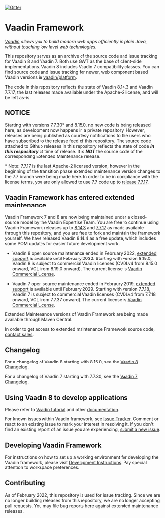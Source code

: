 [![Gitter](https://badges.gitter.im/Join%20Chat.svg)](https://gitter.im/vaadin/framework-8?utm_source=badge&utm_medium=badge&utm_campaign=pr-badge)

# Vaadin Framework

*[Vaadin](https://vaadin.com) allows you to build modern web apps efficiently in plain Java, without touching low level web technologies.*

This repository serves as an archive of the source code and issue tracking for Vaadin 8 and Vaadin 7. Both use GWT as the base of client-side implementations. Vaadin 8 includes Vaadin 7 compatibility classes. You can find source code and issue tracking for newer, web component based Vaadin versions in [vaadin/platform](https://github.com/vaadin/platform).

The code in this repository reflects the state of Vaadin 8.14.3 and Vaadin 7.7.17, the last releases made available under the Apache-2 license, and will be left as-is.

## NOTICE

Starting with versions 7.7.30\* and 8.15.0, no new code is being released here, as development now happens in a private repository. However, releases are being published as courtesy notifications to the users who have subscribed to the release feed of this repository. The source code attached to Github releases in this repository reflects the state of code ***in this respository*** at time of release. It is ***NOT*** the source code of the corresponding Extended Maintenance release.

\* Note: 7.7.17 is the last Apache-2 licensed version, however in the beginning of the transition phase extended maintenance version changes to the 7.7 branch were being made here. In order to be in compliance with the license terms, you are only allowed to use 7.7 code up to [release 7.7.17](https://github.com/vaadin/framework/releases/tag/7.7.17).

## Vaadin Framework has entered extended maintenance

Vaadin Framework 7 and 8 are now being maintained under a closed-source model by the Vaadin Expertise Team. You are free to continue using Vaadin Framework releases up to [8.14.3](https://github.com/vaadin/framework/releases/tag/8.14.3) and [7.7.17](https://github.com/vaadin/framework/releases/tag/7.7.17) as made available through this repository, and you are free to fork and maintain the framework yourself.
We have released Vaadin 8.14.4 as a free update, which includes some POM updates for easier future development work.

* Vaadin 8 open source maintenance ended in February 2022, [extended support](https://vaadin.com/vaadin-8-extended-maintenance) is available until February 2032. Starting with version 8.15.0, Vaadin 8 is subject to commercial Vaadin licenses (CVDLv4 from 8.15.0 onward, VCL from 8.19.0 onward). The current license is [Vaadin Commercial License](https://vaadin.com/commercial-license-and-service-terms).

* Vaadin 7 open source maintenance ended in Febraury 2019, [extended support](https://vaadin.com/support/vaadin-7-extended-maintenance) is available until February 2029. Starting with version 7.7.18, Vaadin 7 is subject to commercial Vaadin licenses (CVDLv4 from 7.7.18 onward, VCL from 7.7.37 onward). The current license is [Vaadin Commercial License](https://vaadin.com/commercial-license-and-service-terms).

Extended Maintenance versions of Vaadin Framework are being made available through Maven Central.

In order to get access to extended maintenance Framework source code, [contact sales](https://pages.vaadin.com/contact).

## Changelog

For a changelog of Vaadin 8 starting with 8.15.0, see the [Vaadin 8 Changelog](CHANGELOG-VAADIN8.md).

For a changelog of Vaadin 7 starting with 7.7.30, see the [Vaadin 7 Changelog](CHANGELOG-VAADIN7.md).

## Using Vaadin 8 to develop applications

Please refer to [Vaadin tutorial](https://vaadin.com/docs/v8/framework/tutorial.html) and other [documentation](https://vaadin.com/docs/v8/index.html).

For known issues within Vaadin framework, see [Issue Tracker](https://github.com/vaadin/framework/issues). Comment or react to an existing issue to mark your interest in resolving it. If you don't find an existing report of an issue you are experiencing, [submit a new issue](https://github.com/vaadin/framework/issues/new/choose).

## Developing Vaadin Framework

For instructions on how to set up a working environment for developing the Vaadin framework, please visit [Development Instructions](README-DEV.md). Pay special attention to workspace preferences.

## Contributing

As of February 2022, this repository is used for issue tracking. Since we are no longer building releases from this repository, we are no longer accepting pull requests. You may file bug reports here against extended maintenance releases.
